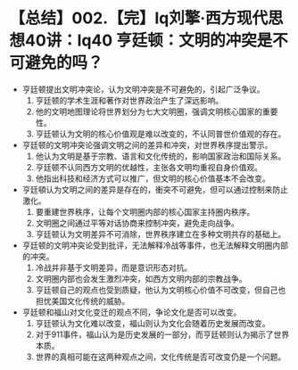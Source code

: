 # 【总结】002.【完】lq刘擎·西方现代思想40讲：lq40 亨廷顿：文明的冲突是不可避免的吗？

-   亨廷顿提出文明冲突论，认为文明冲突是不可避免的，引起广泛争议。
    1.  亨廷顿的学术生涯和著作对世界政治产生了深远影响。
    2.  他的文明地图理论将世界划分为七大文明圈，强调文明核心国家的重要性。
    3.  亨廷顿认为文明的核心价值观是难以改变的，不认同普世价值观的存在。
-   亨廷顿的文明冲突论强调文明之间的差异和冲突，对世界秩序提出警示。
    1.  他认为文明是基于宗教、语言和文化传统的，影响国家政治和国际关系。
    2.  亨廷顿不认同西方文明的优越性，主张各文明均重视自身价值观。
    3.  他指出科技和经济方式可以推广，但文明的核心价值基本不会改变。
-   亨廷頓认为文明之间的差异是存在的，衝突不可避免，但可以通过控制来防止激化。
    1.  要重建世界秩序，让每个文明圈内部的核心国家主持圈内秩序。
    2.  文明圈之间通过平等对话协商来控制冲突，避免走向战争。
    3.  亨廷顿认为文明差异不可消除，世界秩序建立在多种文明共存的基础上。
-   亨廷顿的文明冲突论受到批评，无法解释冷战等事件，也无法解释文明圈内部的冲突。
    1.  冷战并非基于文明差异，而是意识形态对抗。
    2.  文明圈内部也会发生激烈冲突，如西方文明内部的宗教战争。
    3.  亨廷顿自己的观点也受到质疑，他认为文明核心价值不可改变，但自己也担忧美国文化传统的威胁。
-   亨廷顿和福山对文化变迁的观点不同，争论文化是否可以改变。
    1.  亨廷顿认为文化难以改变，福山则认为文化会随着历史发展而改变。
    2.  对于911事件，福山认为是历史发展的一部分，而亨廷顿则认为揭示了世界本质。
    3.  世界的真相可能在这两种观点之间，文化传统是否可改变仍是一个问题。